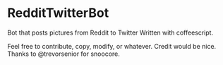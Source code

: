 # RedditTwitterBot
Bot that posts pictures from Reddit to Twitter
Written with coffeescript.

Feel free to contribute, copy, modify, or whatever. Credit would be nice. 
Thanks to @trevorsenior for snoocore.
